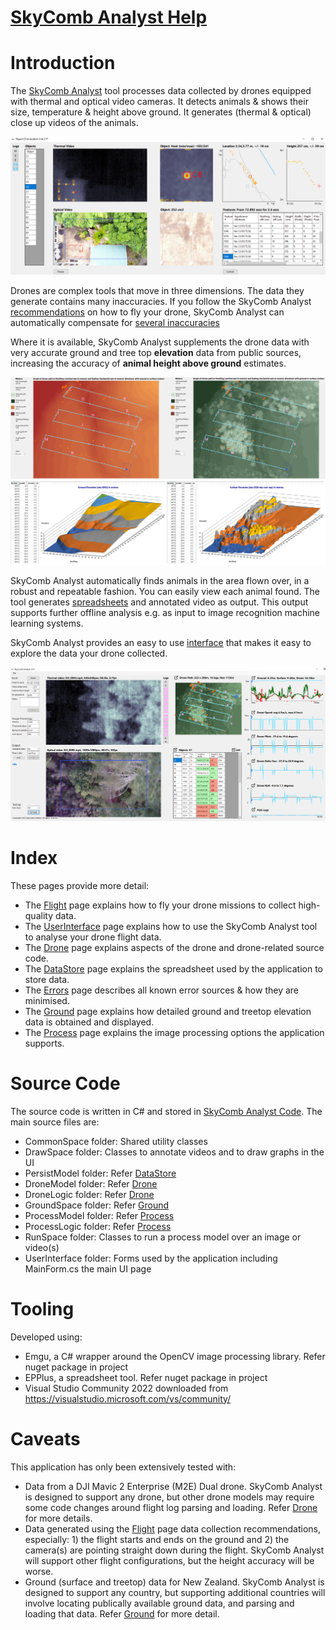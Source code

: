 # [SkyComb Analyst Help](https://github.com/PhilipQuirke/SkyCombAnalystHelp/) 

# Introduction
The [SkyComb Analyst](https://github.com/PhilipQuirke/SkyCombAnalyst/) tool 
processes data collected by drones equipped with thermal and optical video cameras. 
It detects animals & shows their size, temperature & height above ground. 
It generates (thermal & optical) close up videos of the animals.

![Object Explorer](./Static/ObjectExplorer.png?raw=true "Object Explorer")

Drones are complex tools that move in three dimensions. The data they generate contains many inaccuracies. If you follow the SkyComb Analyst [recommendations](./Flight.md) on how to fly your drone, SkyComb Analyst can automatically compensate for [several inaccuracies](./Errors.md)

Where it is available, SkyComb Analyst supplements the drone data with very accurate ground and tree top **elevation** data from public sources, increasing the accuracy of **animal height above ground** estimates.

![DEM & DSM Elevations](./Static/Overview2.png?raw=true "DEM & DSM Elevations")

SkyComb Analyst automatically finds animals in the area flown over, in a robust and repeatable fashion. You can easily view each animal found. The tool generates [spreadsheets](./DataStore.md) and annotated video as output. This output supports further offline analysis e.g. as input to image recognition machine learning systems.

SkyComb Analyst provides an easy to use [interface](./UserInterface.md) that makes it easy to explore the data your drone collected.

![User Interface](./Static/UIExample.png?raw=true "User Interface")


# Index
These pages provide more detail:
- The [Flight](./Flight.md) page explains how to fly your drone missions to collect high-quality data.
- The [UserInterface](./UserInterface.md) page explains how to use the SkyComb Analyst tool to analyse your drone flight data. 
- The [Drone](./Drone.md) page explains aspects of the drone and drone-related source code.
- The [DataStore](./DataStore.md) page explains the spreadsheet used by the application to store data.
- The [Errors](./Errors.md) page describes all known error sources & how they are minimised. 
- The [Ground](./Ground.md) page explains how detailed ground and treetop elevation data is obtained and displayed.
- The [Process](./Process.md) page explains the image processing options the application supports.


# Source Code
The source code is written in C# and stored in [SkyComb Analyst Code](https://github.com/PhilipQuirke/SkyCombAnalyst/). 
The main source files are:
- CommonSpace folder: Shared utility classes
- DrawSpace folder: Classes to annotate videos and to draw graphs in the UI
- PersistModel folder: Refer [DataStore](./DataStore.md)
- DroneModel folder: Refer [Drone](./Drone.md)
- DroneLogic folder: Refer [Drone](./Drone.md)
- GroundSpace folder: Refer [Ground](./Ground.md)
- ProcessModel folder: Refer [Process](./Process.md) 
- ProcessLogic folder: Refer [Process](./Process.md) 
- RunSpace folder: Classes to run a process model over an image or video(s)
- UserInterface folder: Forms used by the application including MainForm.cs the main UI page


# Tooling 
Developed using:
- Emgu, a C# wrapper around the OpenCV image processing library. Refer nuget package in project
- EPPlus, a spreadsheet tool. Refer nuget package in project
- Visual Studio Community 2022 downloaded from https://visualstudio.microsoft.com/vs/community/

# Caveats
This application has only been extensively tested with:
- Data from a DJI Mavic 2 Enterprise (M2E) Dual drone. SkyComb Analyst is designed to support any drone, but other drone models may require some code changes around flight log parsing and loading. Refer [Drone](./Drone.md) for more details.
- Data generated using the [Flight](./Flight.md) page data collection recommendations, especially: 1) the flight starts and ends on the ground and 2) the camera(s) are pointing straight down during the flight. SkyComb Analyst will support other flight configurations, but the height accuracy will be worse.  
- Ground (surface and treetop) data for New Zealand. SkyComb Analyst is designed to support any country, but supporting additional countries will involve locating publically available ground data, and parsing and loading that data. Refer [Ground](./Ground.md) for more detail.
